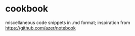 # cookbook
miscellaneous code snippets in .md format; inspiration from https://github.com/azer/notebook